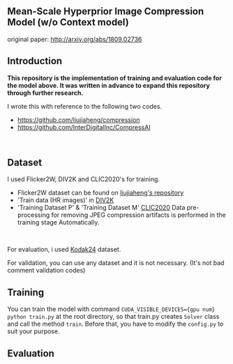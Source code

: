 ## Mean-Scale Hyperprior Image Compression Model (w/o Context model) 
original paper: http://arxiv.org/abs/1809.02736
<br>

## Introduction

**This repository is the implementation of training and evaluation code for the model above. It was written in advance to expand this repository through further research.**
<br>

I wrote this with reference to the following two codes.
- https://github.com/liujiaheng/compression 
- https://github.com/InterDigitalInc/CompressAI
<br>

## Dataset
I used Flicker2W, DIV2K and CLIC2020's for training.
- Flicker2W dataset can be found on [liujiaheng's repository](https://github.com/liujiaheng/compression)
- 'Train data (HR images)' in [DIV2K](https://data.vision.ee.ethz.ch/cvl/DIV2K/)
- 'Training Dataset P' & 'Training Dataset M' [CLIC2020](http://challenge.compression.cc/tasks/)
Data pre-processing for removing JPEG compression artifacts is performed in the training stage Automatically.
<br>

For evaluation, i used [Kodak24](http://www.cs.albany.edu/~xypan/research/snr/Kodak.html) dataset.
<br>

For validation, you can use any dataset and it is not necessary. (It's not bad comment validation codes)
<br>


## Training
You can train the model with command `CUDA_VISIBLE_DEVICES={gpu num} python train.py` at the root directory, so that train.py creates `Solver` class and call the method `train`.
Before that, you have to modify the `config.py` to suit your purpose.

## Evaluation
